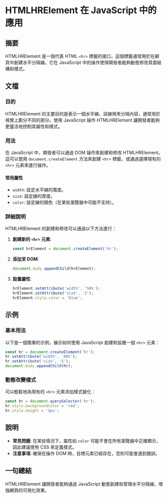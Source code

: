 <!--
Meta Description: # HTMLHRElement 在 JavaScript 中的應用 ## 摘要 HTMLHRElement 是一個代表 HTML `<hr>` 標籤的接口，這個標籤通常用於在網頁中創建水平分隔線。它在 JavaScript 中的操作使得開發者能夠動態修改頁面結構和樣式。 ## 文檔 ### 目的 H...
Meta Keywords: javascript, htmlhrelement, document, hrelement, setattribute
-->

# HTMLHRElement 在 JavaScript 中的應用

## 摘要
HTMLHRElement 是一個代表 HTML `<hr>` 標籤的接口，這個標籤通常用於在網頁中創建水平分隔線。它在 JavaScript 中的操作使得開發者能夠動態修改頁面結構和樣式。

## 文檔
### 目的
HTMLHRElement 的主要目的是表示一個水平線，該線用來分隔內容，通常用於視覺上劃分不同的部分。使用 JavaScript 操作 HTMLHRElement 讓開發者能夠更靈活地控制其屬性和樣式。

### 用法
在 JavaScript 中，開發者可以通過 DOM 操作來創建和修改 HTMLHRElement。這可以使用 `document.createElement` 方法來創建 `<hr>` 標籤，或通過選擇現有的 `<hr>` 元素來進行操作。

#### 常用屬性
- `width`: 設定水平線的寬度。
- `size`: 設定線的厚度。
- `color`: 設定線的顏色（在某些瀏覽器中可能不支持）。

### 詳細說明
HTMLHRElement 的創建和修改可以通過以下方法進行：

1. **創建新的 `<hr>` 元素**:
   ```javascript
   const hrElement = document.createElement('hr');
   ```

2. **添加至 DOM**:
   ```javascript
   document.body.appendChild(hrElement);
   ```

3. **設置屬性**:
   ```javascript
   hrElement.setAttribute('width', '50%');
   hrElement.setAttribute('size', '2');
   hrElement.style.color = 'blue';
   ```

## 示例
### 基本用法
以下是一個簡單的示例，展示如何使用 JavaScript 創建和設置一個 `<hr>` 元素：

```javascript
const hr = document.createElement('hr');
hr.setAttribute('width', '80%');
hr.setAttribute('size', '5');
document.body.appendChild(hr);
```

### 動態改變樣式
可以輕鬆地為現有的 `<hr>` 元素添加樣式變化：

```javascript
const hr = document.querySelector('hr');
hr.style.backgroundColor = 'red';
hr.style.height = '3px';
```

## 說明
- **常見問題**: 在某些情況下，屬性如 `color` 可能不會在所有瀏覽器中正確顯示，因此建議使用 CSS 來定義樣式。
- **注意事項**: 確保在操作 DOM 時，目標元素已經存在，否則可能會遇到錯誤。

## 一句總結
HTMLHRElement 讓開發者能夠通過 JavaScript 動態創建和管理水平分隔線，增強網頁的可視化效果。